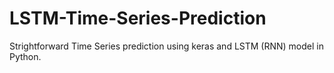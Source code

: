 # LSTM-Time-Series-Prediction
Strightforward Time Series prediction using keras and LSTM (RNN) model in Python.
